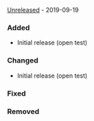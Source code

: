 
[Unreleased] - 2019-09-19

### Added
- Initial release (open test)

### Changed
- Initial release (open test)

### Fixed

### Removed

<!--
## [0.0.18] - 2019-09-19
### Added
- Just work 

### Changed

### Fixed

### Removed
-->

[Unreleased]: https://github.com/dianlight/hassio-addons/tree/master/RPiMySensor
<!--
[0.0.18]: https://github.com/olivierlacan/keep-a-changelog/
-->
